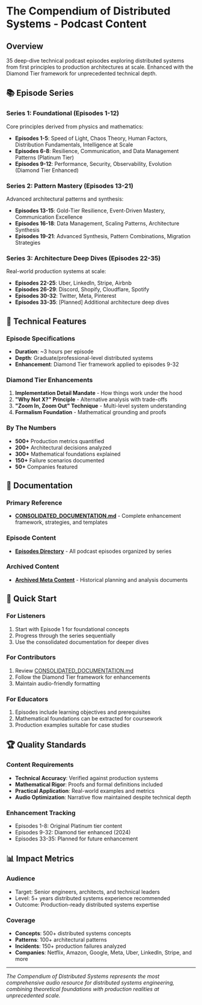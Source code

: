 # The Compendium of Distributed Systems - Podcast Content

## Overview
35 deep-dive technical podcast episodes exploring distributed systems from first principles to production architectures at scale. Enhanced with the Diamond Tier framework for unprecedented technical depth.

## 📚 Episode Series

### Series 1: Foundational (Episodes 1-12)
Core principles derived from physics and mathematics:
- **Episodes 1-5**: Speed of Light, Chaos Theory, Human Factors, Distribution Fundamentals, Intelligence at Scale
- **Episodes 6-8**: Resilience, Communication, and Data Management Patterns (Platinum Tier)
- **Episodes 9-12**: Performance, Security, Observability, Evolution (Diamond Tier Enhanced)

### Series 2: Pattern Mastery (Episodes 13-21)
Advanced architectural patterns and synthesis:
- **Episodes 13-15**: Gold-Tier Resilience, Event-Driven Mastery, Communication Excellence
- **Episodes 16-18**: Data Management, Scaling Patterns, Architecture Synthesis
- **Episodes 19-21**: Advanced Synthesis, Pattern Combinations, Migration Strategies

### Series 3: Architecture Deep Dives (Episodes 22-35)
Real-world production systems at scale:
- **Episodes 22-25**: Uber, LinkedIn, Stripe, Airbnb
- **Episodes 26-29**: Discord, Shopify, Cloudflare, Spotify
- **Episodes 30-32**: Twitter, Meta, Pinterest
- **Episodes 33-35**: [Planned] Additional architecture deep dives

## 🎯 Technical Features

### Episode Specifications
- **Duration**: ~3 hours per episode
- **Depth**: Graduate/professional-level distributed systems
- **Enhancement**: Diamond Tier framework applied to episodes 9-32

### Diamond Tier Enhancements
1. **Implementation Detail Mandate** - How things work under the hood
2. **"Why Not X?" Principle** - Alternative analysis with trade-offs
3. **"Zoom In, Zoom Out" Technique** - Multi-level system understanding
4. **Formalism Foundation** - Mathematical grounding and proofs

### By The Numbers
- **500+** Production metrics quantified
- **200+** Architectural decisions analyzed
- **300+** Mathematical foundations explained
- **150+** Failure scenarios documented
- **50+** Companies featured

## 📖 Documentation

### Primary Reference
- **[CONSOLIDATED_DOCUMENTATION.md](./CONSOLIDATED_DOCUMENTATION.md)** - Complete enhancement framework, strategies, and templates

### Episode Content
- **[Episodes Directory](./episodes/)** - All podcast episodes organized by series

### Archived Content
- **[Archived Meta Content](./archived-meta-content/)** - Historical planning and analysis documents

## 🚀 Quick Start

### For Listeners
1. Start with Episode 1 for foundational concepts
2. Progress through the series sequentially
3. Use the consolidated documentation for deeper dives

### For Contributors
1. Review [CONSOLIDATED_DOCUMENTATION.md](./CONSOLIDATED_DOCUMENTATION.md)
2. Follow the Diamond Tier framework for enhancements
3. Maintain audio-friendly formatting

### For Educators
1. Episodes include learning objectives and prerequisites
2. Mathematical foundations can be extracted for coursework
3. Production examples suitable for case studies

## 🏆 Quality Standards

### Content Requirements
- **Technical Accuracy**: Verified against production systems
- **Mathematical Rigor**: Proofs and formal definitions included
- **Practical Application**: Real-world examples and metrics
- **Audio Optimization**: Narrative flow maintained despite technical depth

### Enhancement Tracking
- Episodes 1-8: Original Platinum tier content
- Episodes 9-32: Diamond tier enhanced (2024)
- Episodes 33-35: Planned for future enhancement

## 📊 Impact Metrics

### Audience
- Target: Senior engineers, architects, and technical leaders
- Level: 5+ years distributed systems experience recommended
- Outcome: Production-ready distributed systems expertise

### Coverage
- **Concepts**: 500+ distributed systems concepts
- **Patterns**: 100+ architectural patterns
- **Incidents**: 150+ production failures analyzed
- **Companies**: Netflix, Amazon, Google, Meta, Uber, LinkedIn, Stripe, and more

---

*The Compendium of Distributed Systems represents the most comprehensive audio resource for distributed systems engineering, combining theoretical foundations with production realities at unprecedented scale.*